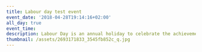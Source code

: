 ```yaml
---
title: Labour day test event
event_date: '2018-04-28T19:14:16+02:00'
all_day: true
event_time:
description: Labour Day is an annual holiday to celebrate the achievements of workers.
thumbnail: /assets/2693171833_3545fb852c_q.jpg
---
```

